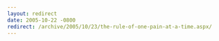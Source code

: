 ```yaml
---
layout: redirect
date: 2005-10-22 -0800
redirect: /archive/2005/10/23/the-rule-of-one-pain-at-a-time.aspx/
---
```


